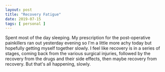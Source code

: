 ```yaml
---
layout: post
title: "Recovery Fatigue"
date: 2019-07-15
tags: [ personal ]
---
```


Spent most of the day sleeping. My prescription for the post-operative painkillers ran out yesterday evening so I'm a
little more achy today but hopefully getting myself together slowly. I feel like recovery is in a series of stages,
coming back from the various surgical injuries, followed by the recovery from the drugs and their side effects, then
maybe recovery from recovery. But that's all happening, slowly.

